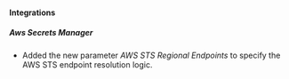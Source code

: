
#### Integrations

##### Aws Secrets Manager

- Added the new parameter *AWS STS Regional Endpoints* to specify the AWS STS endpoint resolution logic.
